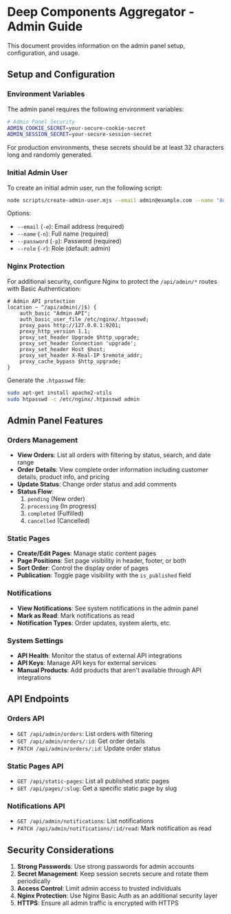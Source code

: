 # Deep Components Aggregator - Admin Guide

This document provides information on the admin panel setup, configuration, and usage.

## Setup and Configuration

### Environment Variables

The admin panel requires the following environment variables:

```bash
# Admin Panel Security
ADMIN_COOKIE_SECRET=your-secure-cookie-secret
ADMIN_SESSION_SECRET=your-secure-session-secret
```

For production environments, these secrets should be at least 32 characters long and randomly generated.

### Initial Admin User

To create an initial admin user, run the following script:

```bash
node scripts/create-admin-user.mjs --email admin@example.com --name "Admin User" --password "secure-password"
```

Options:
- `--email` (`-e`): Email address (required)
- `--name` (`-n`): Full name (required)
- `--password` (`-p`): Password (required)
- `--role` (`-r`): Role (default: admin)

### Nginx Protection

For additional security, configure Nginx to protect the `/api/admin/*` routes with Basic Authentication:

```nginx
# Admin API protection
location ~ ^/api/admin(/|$) {
    auth_basic "Admin API";
    auth_basic_user_file /etc/nginx/.htpasswd;
    proxy_pass http://127.0.0.1:9201;
    proxy_http_version 1.1;
    proxy_set_header Upgrade $http_upgrade;
    proxy_set_header Connection 'upgrade';
    proxy_set_header Host $host;
    proxy_set_header X-Real-IP $remote_addr;
    proxy_cache_bypass $http_upgrade;
}
```

Generate the `.htpasswd` file:

```bash
sudo apt-get install apache2-utils
sudo htpasswd -c /etc/nginx/.htpasswd admin
```

## Admin Panel Features

### Orders Management

- **View Orders**: List all orders with filtering by status, search, and date range
- **Order Details**: View complete order information including customer details, product info, and pricing
- **Update Status**: Change order status and add comments
- **Status Flow**: 
  1. `pending` (New order)
  2. `processing` (In progress)
  3. `completed` (Fulfilled)
  4. `cancelled` (Cancelled)

### Static Pages

- **Create/Edit Pages**: Manage static content pages
- **Page Positions**: Set page visibility in header, footer, or both
- **Sort Order**: Control the display order of pages
- **Publication**: Toggle page visibility with the `is_published` field

### Notifications

- **View Notifications**: See system notifications in the admin panel
- **Mark as Read**: Mark notifications as read
- **Notification Types**: Order updates, system alerts, etc.

### System Settings

- **API Health**: Monitor the status of external API integrations
- **API Keys**: Manage API keys for external services
- **Manual Products**: Add products that aren't available through API integrations

## API Endpoints

### Orders API

- `GET /api/admin/orders`: List orders with filtering
- `GET /api/admin/orders/:id`: Get order details
- `PATCH /api/admin/orders/:id`: Update order status

### Static Pages API

- `GET /api/static-pages`: List all published static pages
- `GET /api/pages/:slug`: Get a specific static page by slug

### Notifications API

- `GET /api/admin/notifications`: List notifications
- `PATCH /api/admin/notifications/:id/read`: Mark notification as read

## Security Considerations

1. **Strong Passwords**: Use strong passwords for admin accounts
2. **Secret Management**: Keep session secrets secure and rotate them periodically
3. **Access Control**: Limit admin access to trusted individuals
4. **Nginx Protection**: Use Nginx Basic Auth as an additional security layer
5. **HTTPS**: Ensure all admin traffic is encrypted with HTTPS
